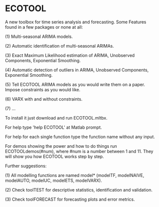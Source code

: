 # ECOTOOL
A new toolbox for time series analysis and forecasting. Some Features found in a few packages or none at all:

  (1) Multi-seasonal ARIMA models.
  
  (2) Automatic identification of multi-seasonal ARIMAs.
  
  (3) Exact Maximum Likelihood estimation of ARIMA, Unobserved Components, Exponential Smoothing.
  
  (4) Automatic detection of outliers in ARIMA, Unobserved Components, Exponential Smoothing.
  
  (5) Tell ECOTOOL ARIMA models as you would write them on a paper. Impose constraints as you would like.
  
  (6) VARX with and without constraints.
  
  (7) ...

To install it just download and run ECOTOOL.mltbx.

For help type 'help ECOTOOL' at Matlab prompt.

For help for each single function type the function name without any input.

For demos showing the power and how to do things run ECOTOOLdemos(#num), where #num is a number between 1 and 11. They will show you how ECOTOOL works step by step.

Further suggestions:

   (1) All modelling functions are named model* (modelTF, modelNAIVE, modelAUTO, modelUC, modelETS, modelVARX).
   
   (2) Check toolTEST for descriptive statistics, identification and validation.
   
   (3) Check toolFORECAST for forecasting plots and error metrics.

   
